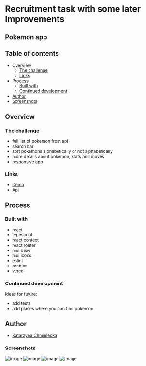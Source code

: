 
# Recruitment task with some later improvements


## Pokemon app

## Table of contents

- [Overview](#overview)
  - [The challenge](#the-challenge)
  - [Links](#links)
- [Process](#process)
  - [Built with](#built-with)
  - [Continued development](#continued-development)
- [Author](#author)
-  [Screenshots](#screenshots)

## Overview

### The challenge

- full list of pokemon from api
- search bar
- sort pokemons alphabetically or not alphabetically
- more details about pokemon, stats and moves
- responsive app

### Links

- [Demo](https://pokemon-katarzynachmielecka.vercel.app/)
- [Api](https://pokeapi.co/docs/v2)


## Process

### Built with
- react
- typescript
- react context
- react router
- mui base
- mui icons
- eslint
- prettier
- vercel


### Continued development

Ideas for future:
- add tests
- add places where you can find pokemon


## Author

 - [Katarzyna Chmielecka](https://github.com/KatarzynaChmielecka)



### Screenshots
![image](https://user-images.githubusercontent.com/56206231/194887243-74cfc60a-3f19-4b6d-b7b2-c792767e7d59.png)
![image](https://user-images.githubusercontent.com/56206231/194887333-07a736a3-0abe-47b0-9fc8-b92d7a66df07.png)
![image](https://user-images.githubusercontent.com/56206231/194887567-e4e8aa23-faed-481c-ae1b-77e8c7297f8f.png)
![image](https://user-images.githubusercontent.com/56206231/194887606-77532e59-3523-4db0-afe3-1840c18b7c30.png)






